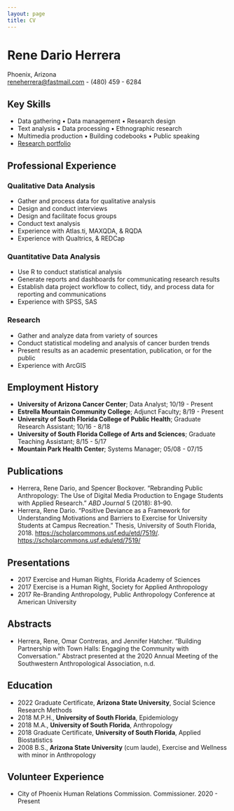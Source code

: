 ```yaml
---
layout: page
title: CV
---
```


Rene Dario Herrera
==================

Phoenix, Arizona\
reneherrera@fastmail.com - (480) 459 - 6284

Key Skills
----------

-   Data gathering • Data management • Research design
-   Text analysis • Data processing • Ethnographic research
-   Multimedia production • Building codebooks • Public speaking
- [Research portfolio](https://renedarioherrera.github.io/portfolio.html)

Professional Experience
-----------------------

### Qualitative Data Analysis

-   Gather and process data for qualitative analysis
-   Design and conduct interviews
-   Design and facilitate focus groups
-   Conduct text analysis
-   Experience with Atlas.ti, MAXQDA, & RQDA
-   Experience with Qualtrics, & REDCap

### Quantitative Data Analysis

-   Use R to conduct statistical analysis
-   Generate reports and dashboards for communicating research results
-   Establish data project workflow to collect, tidy, and process data
    for reporting and communications
-   Experience with SPSS, SAS

### Research

-   Gather and analyze data from variety of sources
-   Conduct statistical modeling and analysis of cancer burden trends
-   Present results as an academic presentation, publication, or for the
    public
-   Experience with ArcGIS

Employment History
------------------

-   **University of Arizona Cancer Center**; Data Analyst; 10/19 -
    Present
-   **Estrella Mountain Community College**; Adjunct Faculty; 8/19 -
    Present
-   **University of South Florida College of Public Health**; Graduate
    Research Assistant; 10/16 - 8/18
-   **University of South Florida College of Arts and Sciences**;
    Graduate Teaching Assistant; 8/15 - 5/17
-   **Mountain Park Health Center**; Systems Manager; 05/08 - 07/15

Publications
------------

-   Herrera, Rene Dario, and Spencer Bockover. “Rebranding Public
    Anthropology: The Use of Digital Media Production to Engage Students
    with Applied Research.” *ABD Journal* 5 (2018): 81–90.
-   Herrera, Rene Dario. “Positive Deviance as a Framework for
    Understanding Motivations and Barriers to Exercise for University
    Students at Campus Recreation.” Thesis, University of South
    Florida, 2018. https://scholarcommons.usf.edu/etd/7519/.
    <https://scholarcommons.usf.edu/etd/7519/>

Presentations
-------------

-   2017 Exercise and Human Rights, Florida Academy of Sciences
-   2017 Exercise is a Human Right, Society for Applied Anthropology
-   2017 Re-Branding Anthropology, Public Anthropology Conference at
    American University

Abstracts
---------

-   Herrera, Rene, Omar Contreras, and Jennifer Hatcher. “Building
    Partnership with Town Halls: Engaging the Community with
    Conversation.” Abstract presented at the 2020 Annual Meeting of the
    Southwestern Anthropological Association, n.d.

Education
---------

-   2022 Graduate Certificate, **Arizona State University**, Social
    Science Research Methods
-   2018 M.P.H., **University of South Florida**, Epidemiology
-   2018 M.A., **University of South Florida**, Anthropology
-   2018 Graduate Certificate, **University of South Florida**, Applied
    Biostatistics
-   2008 B.S., **Arizona State University** (cum laude), Exercise and
    Wellness with minor in Anthropology

Volunteer Experience
--------------------

-   City of Phoenix Human Relations Commission. Commissioner. 2020 -
    Present
